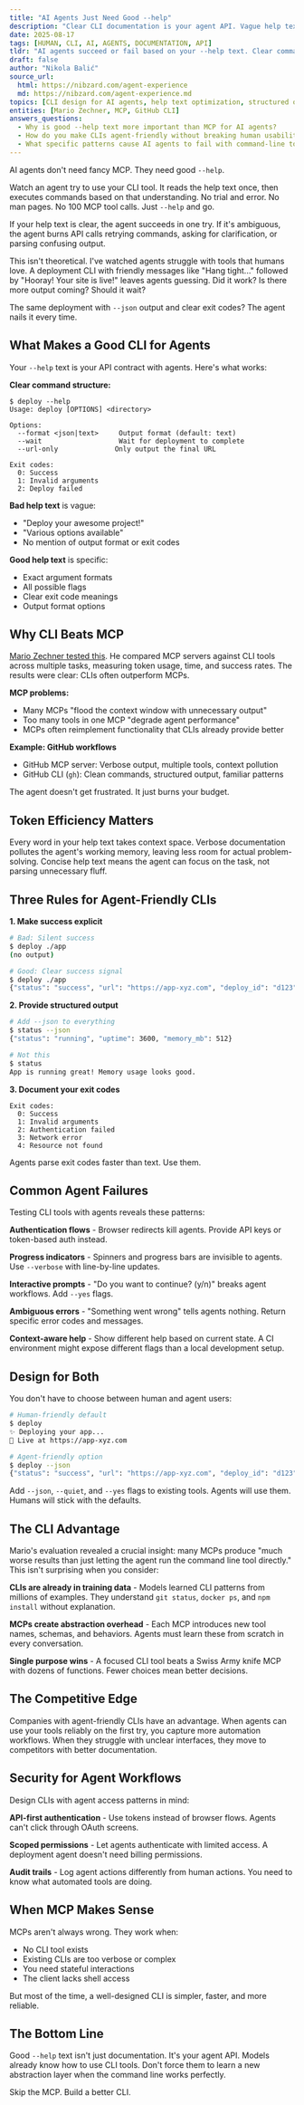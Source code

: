 ```yaml
---
title: "AI Agents Just Need Good --help"
description: "Clear CLI documentation is your agent API. Vague help text costs 2x more in API calls and failed automations."
date: 2025-08-17
tags: [HUMAN, CLI, AI, AGENTS, DOCUMENTATION, API]
tldr: "AI agents succeed or fail based on your --help text. Clear command structure, explicit success signals, and structured output options make the difference between one API call and five retries."
draft: false
author: "Nikola Balić"
source_url:
  html: https://nibzard.com/agent-experience
  md: https://nibzard.com/agent-experience.md
topics: [CLI design for AI agents, help text optimization, structured output formats, exit codes, agent-friendly interfaces]
entities: [Mario Zechner, MCP, GitHub CLI]
answers_questions:
  - Why is good --help text more important than MCP for AI agents?
  - How do you make CLIs agent-friendly without breaking human usability?
  - What specific patterns cause AI agents to fail with command-line tools?
---
```


AI agents don't need fancy MCP. They need good `--help`.

Watch an agent try to use your CLI tool. It reads the help text once, then executes commands based on that understanding. No trial and error. No man pages. No 100 MCP tool calls. Just `--help` and go.

If your help text is clear, the agent succeeds in one try. If it's ambiguous, the agent burns API calls retrying commands, asking for clarification, or parsing confusing output.

This isn't theoretical. I've watched agents struggle with tools that humans love. A deployment CLI with friendly messages like "Hang tight..." followed by "Hooray! Your site is live!" leaves agents guessing. Did it work? Is there more output coming? Should it wait?

The same deployment with `--json` output and clear exit codes? The agent nails it every time.

## What Makes a Good CLI for Agents

Your `--help` text is your API contract with agents. Here's what works:

**Clear command structure:**
```
$ deploy --help
Usage: deploy [OPTIONS] <directory>

Options:
  --format <json|text>     Output format (default: text)
  --wait                   Wait for deployment to complete
  --url-only              Only output the final URL
  
Exit codes:
  0: Success
  1: Invalid arguments
  2: Deploy failed
```

**Bad help text** is vague:
- "Deploy your awesome project!"
- "Various options available"
- No mention of output format or exit codes

**Good help text** is specific:
- Exact argument formats
- All possible flags
- Clear exit code meanings
- Output format options

## Why CLI Beats MCP

[Mario Zechner tested this](https://mariozechner.at/posts/2025-08-15-mcp-vs-cli/). He compared MCP servers against CLI tools across multiple tasks, measuring token usage, time, and success rates. The results were clear: CLIs often outperform MCPs.

**MCP problems:**
- Many MCPs "flood the context window with unnecessary output"
- Too many tools in one MCP "degrade agent performance"
- MCPs often reimplement functionality that CLIs already provide better

**Example: GitHub workflows**
- GitHub MCP server: Verbose output, multiple tools, context pollution
- GitHub CLI (`gh`): Clean commands, structured output, familiar patterns

The agent doesn't get frustrated. It just burns your budget.

## Token Efficiency Matters

Every word in your help text takes context space. Verbose documentation pollutes the agent's working memory, leaving less room for actual problem-solving. Concise help text means the agent can focus on the task, not parsing unnecessary fluff.

## Three Rules for Agent-Friendly CLIs

**1. Make success explicit**
```bash
# Bad: Silent success
$ deploy ./app
(no output)

# Good: Clear success signal  
$ deploy ./app
{"status": "success", "url": "https://app-xyz.com", "deploy_id": "d123"}
```

**2. Provide structured output**
```bash
# Add --json to everything
$ status --json
{"status": "running", "uptime": 3600, "memory_mb": 512}

# Not this
$ status  
App is running great! Memory usage looks good.
```

**3. Document your exit codes**
```
Exit codes:
  0: Success
  1: Invalid arguments  
  2: Authentication failed
  3: Network error
  4: Resource not found
```

Agents parse exit codes faster than text. Use them.

## Common Agent Failures

Testing CLI tools with agents reveals these patterns:

**Authentication flows** - Browser redirects kill agents. Provide API keys or token-based auth instead.

**Progress indicators** - Spinners and progress bars are invisible to agents. Use `--verbose` with line-by-line updates.

**Interactive prompts** - "Do you want to continue? (y/n)" breaks agent workflows. Add `--yes` flags.

**Ambiguous errors** - "Something went wrong" tells agents nothing. Return specific error codes and messages.

**Context-aware help** - Show different help based on current state. A CI environment might expose different flags than a local development setup.

## Design for Both

You don't have to choose between human and agent users:

```bash
# Human-friendly default
$ deploy
✨ Deploying your app...
🚀 Live at https://app-xyz.com

# Agent-friendly option  
$ deploy --json
{"status": "success", "url": "https://app-xyz.com", "deploy_id": "d123"}
```

Add `--json`, `--quiet`, and `--yes` flags to existing tools. Agents will use them. Humans will stick with the defaults.

## The CLI Advantage

Mario's evaluation revealed a crucial insight: many MCPs produce "much worse results than just letting the agent run the command line tool directly." This isn't surprising when you consider:

**CLIs are already in training data** - Models learned CLI patterns from millions of examples. They understand `git status`, `docker ps`, and `npm install` without explanation.

**MCPs create abstraction overhead** - Each MCP introduces new tool names, schemas, and behaviors. Agents must learn these from scratch in every conversation.

**Single purpose wins** - A focused CLI tool beats a Swiss Army knife MCP with dozens of functions. Fewer choices mean better decisions.

## The Competitive Edge

Companies with agent-friendly CLIs have an advantage. When agents can use your tools reliably on the first try, you capture more automation workflows. When they struggle with unclear interfaces, they move to competitors with better documentation.

## Security for Agent Workflows

Design CLIs with agent access patterns in mind:

**API-first authentication** - Use tokens instead of browser flows. Agents can't click through OAuth screens.

**Scoped permissions** - Let agents authenticate with limited access. A deployment agent doesn't need billing permissions.

**Audit trails** - Log agent actions differently from human actions. You need to know what automated tools are doing.

## When MCP Makes Sense

MCPs aren't always wrong. They work when:
- No CLI tool exists
- Existing CLIs are too verbose or complex
- You need stateful interactions
- The client lacks shell access

But most of the time, a well-designed CLI is simpler, faster, and more reliable.

## The Bottom Line

Good `--help` text isn't just documentation. It's your agent API. Models already know how to use CLI tools. Don't force them to learn a new abstraction layer when the command line works perfectly.

Skip the MCP. Build a better CLI.